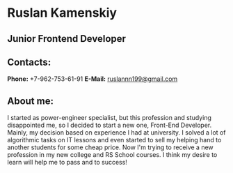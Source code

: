# Ruslan Kamenskiy

## Junior Frontend Developer

## Contacts: 

**Phone:** +7-962-753-61-91
**E-Mail:** ruslannn199@gmail.com

## About me:

I started as power-engineer specialist, but this profession and studying disappointed me, so I decided to start a new one, Front-End Developer. Mainly, my decision based on experience I had at university. I solved a lot of algorithmic tasks on IT lessons and even started to sell my helping hand to another students for some cheap price. Now I'm trying to receive a new profession in my new college and RS School courses. I think my desire to learn will help me to pass and to success!